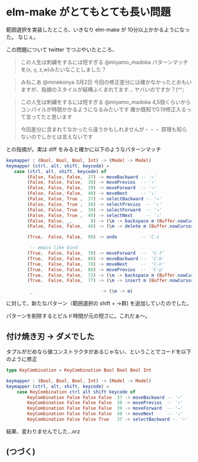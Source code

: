 # elm-make がとてもとても長い問題

範囲選択を実装したところ、いきなり elm-make が 10分以上かかるようになった。
なじぇ。

この問題について twitter でつぶやいたところ、

> この人生は刺繍をするには短すぎる @miyamo_madoka
> パターンマッチを(x, y, z,w)みたいなことしました？

> みねこあ @minekonya
> 3月2日
> 今回の修正差分には確かなかったとおもいますが、指摘のスタイルが結構ふくまれてます…
> ヤバいのですか？(^^;

> この人生は刺繍をするには短すぎる @miyamo_madoka
> 4,5個くらいからコンパイルが時間かかるようになるみたいです
> 確か既知で0.19修正入るって言ってたと思います
> 
> 今回差分に含まれてなかったら違うかもしれませんが・・・
> 原理も知らないのでしかとは言えないです


との指摘が。実は diff をみると確かに以下のようなパターンマッチ

```elm
keymapper : (Bool, Bool, Bool, Int) -> (Model -> Model)
keymapper (ctrl, alt, shift, keycode) =
   case (ctrl, alt, shift, keycode) of 
        (False, False, False,  37) -> moveBackward -- '←'
        (False, False, False,  38) -> movePrevios  -- '↑'
        (False, False, False,  39) -> moveForward  -- '→'
        (False, False, False,  40) -> moveNext     -- '↓'
        (False, False, True ,  37) -> selectBackward -- '←'
        (False, False, True ,  38) -> selectPrevios  -- '↑'
        (False, False, True ,  39) -> selectForward  -- '→'
        (False, False, True ,  40) -> selectNext     -- '↓'
        (False, False, _,       8) -> (\m -> backspace m (Buffer.nowCursorPos m.buffer)) -- BS
        (False, False, False,  46) -> (\m -> delete m (Buffer.nowCursorPos m.buffer))    -- DEL

        (True,  False, False,  90) -> undo         -- 'C-z

         -- emacs like bind
        (True,  False, False,  70) -> moveForward  --  'C-f'
        (True,  False, False,  66) -> moveBackward --  'C-b'
        (True,  False, False,  78) -> moveNext     --  'C-n'
        (True,  False, False,  80) -> movePrevios  --  'C-p'
        (True,  False, False,  72) -> (\m -> backspace m (Buffer.nowCursorPos m.buffer))   -- 'C-h'
        (True,  False, False,  77) -> (\m -> insert m (Buffer.nowCursorPos m.buffer) "\n") -- 'C-m'

         _                          -> (\m -> m)
```

に対して、新たなパターン（範囲選択の shift + →群) を追加していたのでした。

パターンを削除するとビルド時間が元の短さに。これだぁ〜。

## 付け焼き刃 -> ダメでした

タプルがだめなら値コンストラクタがあるじゃない、ということでコードを以下のように修正

```elm
type KeyCombination = KeyCombination Bool Bool Bool Int

keymapper : (Bool, Bool, Bool, Int) -> (Model -> Model)
keymapper (ctrl, alt, shift, keycode) =
    case KeyCombination ctrl alt shift keycode of
        KeyCombination False False False  37 -> moveBackward -- '←'
        KeyCombination False False False  38 -> movePrevios  -- '↑'
        KeyCombination False False False  39 -> moveForward  -- '→'
        KeyCombination False False False  40 -> moveNext     -- '↓'
        KeyCombination False False True   37 -> selectBackward -- '←'
```

結果、変わりませんでした...orz

## (つづく)
